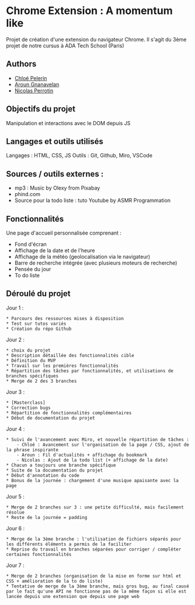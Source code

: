 
# Chrome Extension : A momentum like

Projet de création d'une extension du navigateur Chrome.
Il s'agit du 3ème projet de notre cursus à ADA Tech School (Paris)

## Authors

- [Chloé Pelerin](https://github.com/pchloe02)
- [Aroun Gnanavelan](https://github.com/Aroun77)
- [Nicolas Perrotin](https://github.com/nicotine189)

## Objectifs du projet

Manipulation et interactions avec le DOM depuis JS

## Langages et outils utilisés

Langages : HTML, CSS, JS
Outils : Git, Github, Miro, VSCode

## Sources / outils externes :
- mp3 : Music by Olexy from Pixabay
- phind.com
- Source pour la todo liste : tuto Youtube by ASMR Programmation

## Fonctionnalités
Une page d'accueil personnalisée comprenant :
- Fond d'écran
- Affichage de la date et de l'heure
- Affichage de la météo (geolocalisation via le navigateur)
- Barre de recherche intégrée (avec plusieurs moteurs de recherche)
- Pensée du jour
- To do liste

## Déroulé du projet

Jour 1 : 

    * Parcours des ressources mises à disposition
    * Test sur tutos variés
    * Création du répo Github
    
Jour 2 : 

    * choix du projet
    * Description détaillée des fonctionnalités cible
    * Définition du MVP
    * Travail sur les premières fonctionnalités
    * Répartition des tâches par fonctionnalités, et utilisations de branches spécifiques
    * Merge de 2 des 3 branches

Jour 3 :

    * [Masterclass]
    * Correction bugs
    * Répartition de fonctionnalités complémentaires
    * Début de documentation du projet

Jour 4 :

    * Suivi de l'avancement avec Miro, et nouvelle répartition de tâches :
        - Chloé : Avancement sur l'organisation de la page / CSS, ajout de la phrase inspirante
        - Aroun : Fil d'actualités + affichage du bookmark
        - Nicolas : Ajout de la todo list (+ affichage de la date)
    * Chacun a toujours une branche spécifique
    * Suite de la documentation du projet
    * Début d'annotation du code
    * Bonus de la journée : chargement d'une musique apaisante avec la page

Jour 5 : 

    * Merge de 2 branches sur 3 : une petite difficulté, mais facilement résolue
    * Reste de la journée = padding

Jour 6 : 

    * Merge de la 3ème branche : l'utilisation de fichiers séparés pour les différents éléments a permis de la faciliter
    * Reprise du travail en branches séparées pour corriger / compléter certaines fonctionnalités

Jour 7 : 

    * Merge de 2 branches (organisation de la mise en forme sur html et CSS + amélioration de la to do liste)
    * Tentative de merge de la 3ème branche, mais gros bug, au final causé par le fait qu'une API ne fonctionne pas de la même façon si elle est lancée depuis une extension que depuis une page web
